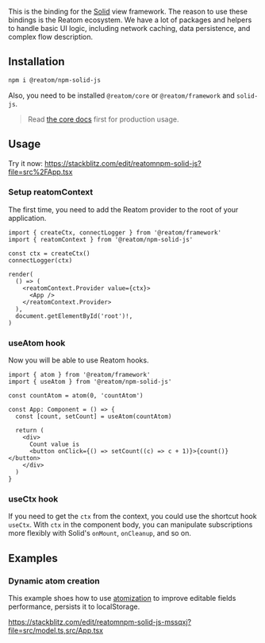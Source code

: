 This is the binding for the [Solid](https://solidjs.com) view framework. The reason to use these bindings is the Reatom ecosystem. We have a lot of packages and helpers to handle basic UI logic, including network caching, data persistence, and complex flow description.

## Installation

```sh
npm i @reatom/npm-solid-js
```

Also, you need to be installed `@reatom/core` or `@reatom/framework` and `solid-js`.

> Read [the core docs](https://www.reatom.dev/core) first for production usage.

## Usage

Try it now: https://stackblitz.com/edit/reatomnpm-solid-js?file=src%2FApp.tsx

### Setup reatomContext

The first time, you need to add the Reatom provider to the root of your application.

```tsx
import { createCtx, connectLogger } from '@reatom/framework'
import { reatomContext } from '@reatom/npm-solid-js'

const ctx = createCtx()
connectLogger(ctx)

render(
  () => (
    <reatomContext.Provider value={ctx}>
      <App />
    </reatomContext.Provider>
  ),
  document.getElementById('root')!,
)
```

### useAtom hook

Now you will be able to use Reatom hooks.

```tsx
import { atom } from '@reatom/framework'
import { useAtom } from '@reatom/npm-solid-js'

const countAtom = atom(0, 'countAtom')

const App: Component = () => {
  const [count, setCount] = useAtom(countAtom)

  return (
    <div>
      Count value is
      <button onClick={() => setCount((c) => c + 1)}>{count()}</button>
    </div>
  )
}
```

<!-- ## Inline atoms

Of course, you could create atoms inside a component's body to scope your state. Alternatively, you could pass the initial state to `useAtom` to create a new atom and subscribe to it. It is useful to use atoms instead of native Solid signals if you want better logging or if you want your logic to be coupled with Reatom.

> Reatom allows you track the reason of each update and async effect: https://www.reatom.dev/guides/debug/

```tsx
import { useAtom } from '@reatom/npm-solid-js'

const CountingComponent = () => {
  const [count, setCount] = useAtom(0)

  return (
    <div>
      Count value is
      <button onClick={() => setCount((c) => c + 1)}>{count()}</button>
    </div>
  )
}
``` -->

### useCtx hook

If you need to get the `ctx` from the context, you could use the shortcut hook `useCtx`. With `ctx` in the component body, you can manipulate subscriptions more flexibly with Solid's `onMount`, `onCleanup`, and so on.

## Examples

### Dynamic atom creation

This example shoes how to use [atomization](https://www.reatom.dev/recipes/atomization) to improve editable fields performance, persists it to localStorage.

https://stackblitz.com/edit/reatomnpm-solid-js-mssqxj?file=src/model.ts,src/App.tsx
